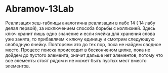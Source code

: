 # Abramov-13Lab
Реализация хеш-таблицы аналогична реализации в лабе 14 ( 14 лабу делал первой), за исключением способа борьбы с коллизией. Здесь ключ хранит лишь одно
значение  и если ячейка для хранения слова уже занята, то прибавляем к ключу единицу и смотрим следующую свободную ячейку. Повторяем это до тех пор, пока не найдем 
сводное место. Процесс поиска происходит в бесконченом цилке, пока не дойдем до пустого элемента, значит дальше нет элементов, потому что все элементы стоят рядом и не 
может быть пустых мест вместо элементов.

